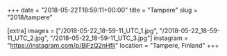 +++
date = "2018-05-22T18:59:11+00:00"
title = "Tampere"
slug = "2018/tampere"

[extra]
images = ["/2018-05-22_18-59-11_UTC_1.jpg", "/2018-05-22_18-59-11_UTC_2.jpg", "/2018-05-22_18-59-11_UTC_3.jpg"]
instagram = "https://instagram.com/p/BjFzQ2nHfli"
location = "Tampere, Finland"
+++
